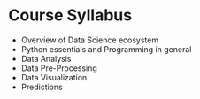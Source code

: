 # Course Syllabus
- Overview of Data Science ecosystem
- Python essentials and Programming in general
- Data Analysis
- Data Pre-Processing
- Data Visualization
- Predictions
